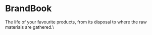 # BrandBook
The life of your favourite products, from its disposal to where the raw materials are gathered.\
